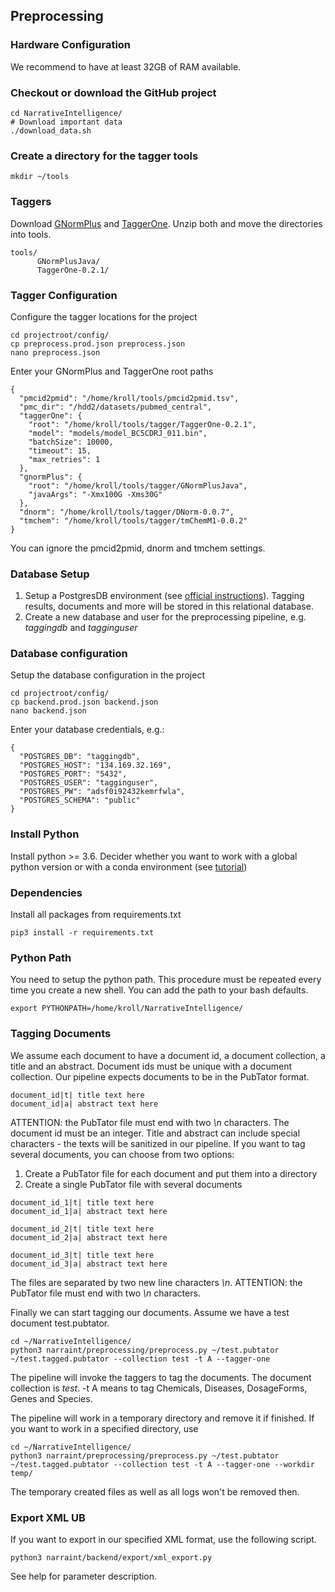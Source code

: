 
## Preprocessing
### Hardware Configuration
We recommend to have at least 32GB of RAM available. 
### Checkout or download the GitHub project
```
cd NarrativeIntelligence/
# Download important data
./download_data.sh
```
### Create a directory for the tagger tools
```
mkdir ~/tools
```
### Taggers
Download [GNormPlus](https://www.ncbi.nlm.nih.gov/research/bionlp/Tools/gnormplus/) and [TaggerOne](https://www.ncbi.nlm.nih.gov/research/bionlp/tools/taggerone/). Unzip both and move the directories into tools. 
```
tools/
	  GNormPlusJava/
	  TaggerOne-0.2.1/
```
### Tagger Configuration
Configure the tagger locations for the project
```
cd projectroot/config/
cp preprocess.prod.json preprocess.json
nano preprocess.json
```
Enter your GNormPlus and TaggerOne root paths
```
{
  "pmcid2pmid": "/home/kroll/tools/pmcid2pmid.tsv",
  "pmc_dir": "/hdd2/datasets/pubmed_central",
  "taggerOne": {
    "root": "/home/kroll/tools/tagger/TaggerOne-0.2.1",
    "model": "models/model_BC5CDRJ_011.bin",
    "batchSize": 10000,
    "timeout": 15,
    "max_retries": 1
  },
  "gnormPlus": {
    "root": "/home/kroll/tools/tagger/GNormPlusJava",
    "javaArgs": "-Xmx100G -Xms30G"
  },
  "dnorm": "/home/kroll/tools/tagger/DNorm-0.0.7",
  "tmchem": "/home/kroll/tools/tagger/tmChemM1-0.0.2"
}
```
You can ignore the pmcid2pmid, dnorm and tmchem settings. 
### Database Setup
1. Setup a PostgresDB environment (see [official instructions](https://www.postgresql.org)). Tagging results, documents and more will be stored in this relational database. 
2. Create a new database and user for the preprocessing pipeline, e.g. *taggingdb* and *tagginguser*

### Database configuration
Setup the database configuration in the project
```
cd projectroot/config/
cp backend.prod.json backend.json
nano backend.json
```
Enter your database credentials, e.g.:
```
{
  "POSTGRES_DB": "taggingdb",
  "POSTGRES_HOST": "134.169.32.169",
  "POSTGRES_PORT": "5432",
  "POSTGRES_USER": "tagginguser",
  "POSTGRES_PW": "adsf0i92432kemrfwla",
  "POSTGRES_SCHEMA": "public"
}
```

### Install Python
Install python >= 3.6. Decider whether you want to work with a global python version or with a conda environment (see [tutorial](https://towardsdatascience.com/getting-started-with-python-environments-using-conda-32e9f2779307))
### Dependencies
Install all packages from requirements.txt
```
pip3 install -r requirements.txt
```

### Python Path
You need to setup the python path. This procedure must be repeated every time you create a new shell. You can add the path to your bash defaults.
```
export PYTHONPATH=/home/kroll/NarrativeIntelligence/
```

### Tagging Documents
We assume each document to have a document id, a document collection, a title and an abstract. Document ids must be unique with a document collection. Our pipeline expects documents to be in the PubTator format. 
```
document_id|t| title text here
document_id|a| abstract text here

```
ATTENTION: the PubTator file must end with two *\n* characters. 
The document id must be an integer. Title and abstract can include special characters - the texts will be sanitized in our pipeline. 
If you want to tag several documents, you can choose from two options:
1. Create a PubTator file for each document and put them into a directory
2. Create a single PubTator file with several documents
```
document_id_1|t| title text here
document_id_1|a| abstract text here

document_id_2|t| title text here
document_id_2|a| abstract text here

document_id_3|t| title text here
document_id_3|a| abstract text here

```
The files are separated by two new line characters *\n*. ATTENTION: the PubTator file must end with two *\n* characters. 

Finally we can start tagging our documents. Assume we have a test document test.pubtator.
```
cd ~/NarrativeIntelligence/
python3 narraint/preprocessing/preprocess.py ~/test.pubtator ~/test.tagged.pubtator --collection test -t A --tagger-one 
```
The pipeline will invoke the taggers to tag the documents. The document collection is *test*. -t A means to tag Chemicals, Diseases, DosageForms, Genes and Species. 

The pipeline will work in a temporary directory and remove it if finished. If you want to work in a specified directory, use
```
cd ~/NarrativeIntelligence/
python3 narraint/preprocessing/preprocess.py ~/test.pubtator ~/test.tagged.pubtator --collection test -t A --tagger-one --workdir temp/
```
The temporary created files as well as all logs won't be removed then. 

### Export XML UB
If you want to export in our specified XML format, use the following script. 
```
python3 narraint/backend/export/xml_export.py
```
See help for parameter description. 